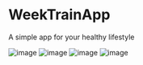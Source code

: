 # WeekTrainApp

A simple app for your healthy lifestyle

![image](https://github.com/andreising/WeekTrainApp/assets/94052489/88ab190d-71f0-4879-bc0f-796b85e293ec)
![image](https://github.com/andreising/WeekTrainApp/assets/94052489/99f92235-579e-467e-b37f-52096cffdb3a)
![image](https://github.com/andreising/WeekTrainApp/assets/94052489/5a04c335-e248-4855-a97d-80fb4f6ee2cc)
![image](https://github.com/andreising/WeekTrainApp/assets/94052489/a23a6ac3-6c65-40d4-9048-7d3b5bc69705)
